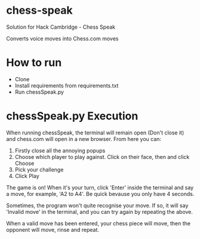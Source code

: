 # chess-speak
Solution for Hack Cambridge - Chess Speak

Converts voice moves into Chess.com moves

# How to run
- Clone
- Install requirements from requirements.txt
- Run chessSpeak.py

# chessSpeak.py Execution
When running chessSpeak, the terminal will remain open (Don't close it) and chess.com will open in a new browser. From here you can:

1. Firstly close all the annoying popups
2. Choose which player to play against. Click on their face, then and click Choose
3. Pick your challenge
4. Click Play

The game is on! When it's your turn, click 'Enter' inside the terminal and say a move, for example, 'A2 to A4'. Be quick bevause you only have 4 seconds.

Sometimes, the program won't quite recognise your move. If so, it will say 'Invalid move' in the terminal, and you can try again by repeating the above.

When a valid move has been entered, your chess piece will move, then the opponent will move, rinse and repeat.
